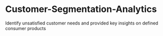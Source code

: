 # Customer-Segmentation-Analytics
Identify unsatisfied customer needs and provided key insights on defined consumer products
